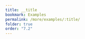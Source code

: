 ```yaml
---
title: __title
bookmark: Examples
permalink: /more/examples/:title/
folder: true
order: "7.2"
---
```

